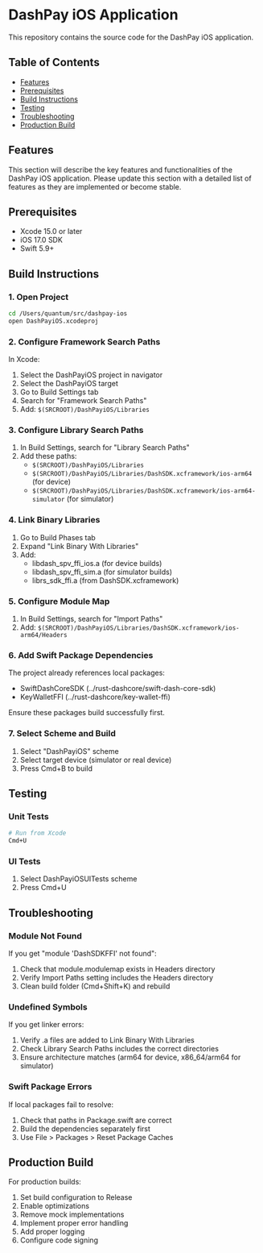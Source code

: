 # DashPay iOS Application

This repository contains the source code for the DashPay iOS application.

## Table of Contents
- [Features](#features)
- [Prerequisites](#prerequisites)
- [Build Instructions](#build-instructions)
- [Testing](#testing)
- [Troubleshooting](#troubleshooting)
- [Production Build](#production-build)

## Features

This section will describe the key features and functionalities of the DashPay iOS application. Please update this section with a detailed list of features as they are implemented or become stable.

## Prerequisites
- Xcode 15.0 or later
- iOS 17.0 SDK
- Swift 5.9+

## Build Instructions

### 1. Open Project
```bash
cd /Users/quantum/src/dashpay-ios
open DashPayiOS.xcodeproj
```

### 2. Configure Framework Search Paths
In Xcode:
1. Select the DashPayiOS project in navigator
2. Select the DashPayiOS target
3. Go to Build Settings tab
4. Search for "Framework Search Paths"
5. Add: `$(SRCROOT)/DashPayiOS/Libraries`

### 3. Configure Library Search Paths
1. In Build Settings, search for "Library Search Paths"
2. Add these paths:
   - `$(SRCROOT)/DashPayiOS/Libraries`
   - `$(SRCROOT)/DashPayiOS/Libraries/DashSDK.xcframework/ios-arm64` (for device)
   - `$(SRCROOT)/DashPayiOS/Libraries/DashSDK.xcframework/ios-arm64-simulator` (for simulator)

### 4. Link Binary Libraries
1. Go to Build Phases tab
2. Expand "Link Binary With Libraries"
3. Add:
   - libdash_spv_ffi_ios.a (for device builds)
   - libdash_spv_ffi_sim.a (for simulator builds)
   - librs_sdk_ffi.a (from DashSDK.xcframework)

### 5. Configure Module Map
1. In Build Settings, search for "Import Paths"
2. Add: `$(SRCROOT)/DashPayiOS/Libraries/DashSDK.xcframework/ios-arm64/Headers`

### 6. Add Swift Package Dependencies
The project already references local packages:
- SwiftDashCoreSDK (../rust-dashcore/swift-dash-core-sdk)
- KeyWalletFFI (../rust-dashcore/key-wallet-ffi)

Ensure these packages build successfully first.

### 7. Select Scheme and Build
1. Select "DashPayiOS" scheme
2. Select target device (simulator or real device)
3. Press Cmd+B to build

## Testing

### Unit Tests
```bash
# Run from Xcode
Cmd+U
```

### UI Tests
1. Select DashPayiOSUITests scheme
2. Press Cmd+U

## Troubleshooting

### Module Not Found
If you get "module 'DashSDKFFI' not found":
1. Check that module.modulemap exists in Headers directory
2. Verify Import Paths setting includes the Headers directory
3. Clean build folder (Cmd+Shift+K) and rebuild

### Undefined Symbols
If you get linker errors:
1. Verify .a files are added to Link Binary With Libraries
2. Check Library Search Paths includes the correct directories
3. Ensure architecture matches (arm64 for device, x86_64/arm64 for simulator)

### Swift Package Errors
If local packages fail to resolve:
1. Check that paths in Package.swift are correct
2. Build the dependencies separately first
3. Use File > Packages > Reset Package Caches

## Production Build

For production builds:
1. Set build configuration to Release
2. Enable optimizations
3. Remove mock implementations
4. Implement proper error handling
5. Add proper logging
6. Configure code signing
